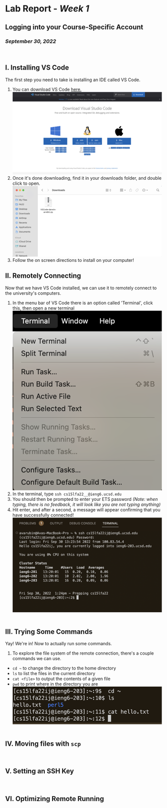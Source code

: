 # Lab Report - *Week 1*
## Logging into your Course-Specific Account 
### *September 30, 2022*
&nbsp;

## **I. Installing VS Code**
The first step you need to take is installing an IDE called VS Code. 
1. You can download VS Code [here.](https://code.visualstudio.com/download)
![Image](VSCodeDownload.png)
2. Once it's done downloading, find it in your downloads folder, and double click to open.
![Image](VSCodePackage.png)
3. Follow the on screen directions to install on your computer!
&nbsp;

## **II. Remotely Connecting**
Now that we have VS Code installed, we can use it to remotely connect to the university's computers.
1. In the menu bar of VS Code there is an option called 'Terminal', click this, then open a new terminal
![Image](TerminalWindow.png)
2. In the terminal, type `ssh cs15lfa22__@ieng6.ucsd.edu`
3. You should then be prompted to enter your ETS password *(Note: when typing, there is no feedback, it will look like you are not typing anything)*
4. Hit enter, and after a second, a message will appear confirming that you have successfully connected!
![Image](LoggingInSSH.png)
&nbsp;

## **III. Trying Some Commands**
Yay! We're in! Now to actually run some commands.
1. To explore the file system of the remote connection, there's a couple commands we can use.

+ `cd ~` to change the directory to the home directory
+ `ls` to list the files in the current directory
+ `cat <file>` to output the contents of a given file
+ `pwd` to print where in the directory you are
![Image](Commands.png)
&nbsp;

## **IV. Moving files with `scp`**

&nbsp;

## **V. Setting an SSH Key**

&nbsp;

## **VI. Optimizing Remote Running**

&nbsp;
